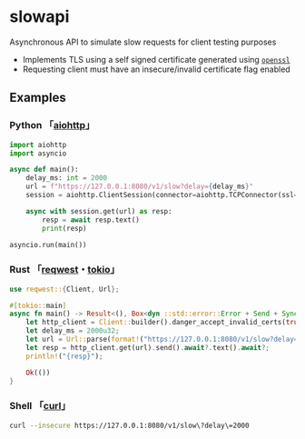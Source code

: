 # slowapi

Asynchronous API to simulate slow requests for client testing purposes

- Implements TLS using a self signed certificate generated using [`openssl`](https://www.openssl.org/)
- Requesting client must have an insecure/invalid certificate flag enabled

## Examples

### Python 「[aiohttp](https://github.com/aio-libs/aiohttp)」

```py
import aiohttp
import asyncio

async def main():
    delay_ms: int = 2000
    url = f"https://127.0.0.1:8080/v1/slow?delay={delay_ms}"
    session = aiohttp.ClientSession(connector=aiohttp.TCPConnector(ssl=False))

    async with session.get(url) as resp:
        resp = await resp.text()
        print(resp)

asyncio.run(main())

```

### Rust 「[reqwest](https://github.com/seanmonstar/reqwest)・[tokio](https://github.com/tokio-rs/tokio)」

```rs
use reqwest::{Client, Url};

#[tokio::main]
async fn main() -> Result<(), Box<dyn ::std::error::Error + Send + Sync>> {
	let http_client = Client::builder().danger_accept_invalid_certs(true).build()?;
	let delay_ms = 2000u32;
	let url = Url::parse(format!("https://127.0.0.1:8080/v1/slow?delay={delay_ms}").as_str())?;
	let resp = http_client.get(url).send().await?.text().await?;
	println!("{resp}");

	Ok(())
}

```

### Shell 「[curl](https://github.com/curl/curl)」

```sh
curl --insecure https://127.0.0.1:8080/v1/slow\?delay\=2000

```
